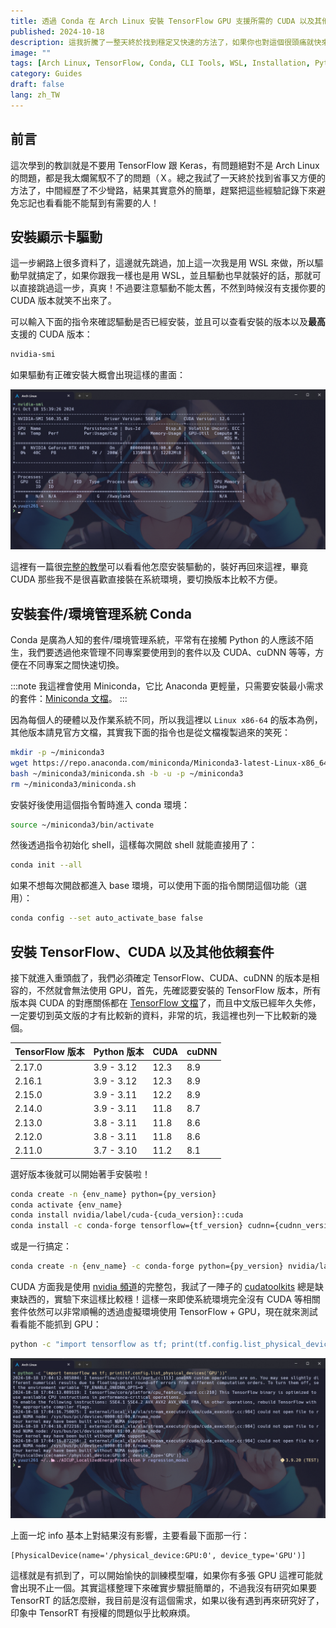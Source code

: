 ```yaml
---
title: 透過 Conda 在 Arch Linux 安裝 TensorFlow GPU 支援所需的 CUDA 以及其他依賴套件（其他 Linux 發行版也行）
published: 2024-10-18
description: 這我折騰了一整天終於找到穩定又快速的方法了，如果你也對這個很頭痛就快來看看！
image: ""
tags: [Arch Linux, TensorFlow, Conda, CLI Tools, WSL, Installation, Python]
category: Guides
draft: false
lang: zh_TW
---
```


## 前言

這次學到的教訓就是不要用 TensorFlow 跟 Keras，有問題絕對不是 Arch Linux 的問題，都是我太爛駕馭不了的問題（Ｘ。總之我試了一天終於找到省事又方便的方法了，中間經歷了不少彎路，結果其實意外的簡單，趕緊把這些經驗記錄下來避免忘記也看看能不能幫到有需要的人！

## 安裝顯示卡驅動

這一步網路上很多資料了，這邊就先跳過，加上這一次我是用 WSL 來做，所以驅動早就搞定了，如果你跟我一樣也是用 WSL，並且驅動也早就裝好的話，那就可以直接跳過這一步，真爽！不過要注意驅動不能太舊，不然到時候沒有支援你要的 CUDA 版本就笑不出來了。

可以輸入下面的指令來確認驅動是否已經安裝，並且可以查看安裝的版本以及**最高**支援的 CUDA 版本：

```bash
nvidia-smi
```

如果驅動有正確安裝大概會出現這樣的畫面：

![](1.png)

這裡有一篇很[完整的教學](https://ivonblog.com/posts/archlinux-install-nvidia-drivers/)可以看看他怎麼安裝驅動的，裝好再回來這裡，畢竟 CUDA 那些我不是很喜歡直接裝在系統環境，要切換版本比較不方便。

## 安裝套件/環境管理系統 Conda

Conda 是廣為人知的套件/環境管理系統，平常有在接觸 Python 的人應該不陌生，我們要透過他來管理不同專案要使用到的套件以及 CUDA、cuDNN 等等，方便在不同專案之間快速切換。

:::note
我這裡會使用 Miniconda，它比 Anaconda 更輕量，只需要安裝最小需求的套件：[Miniconda 文檔](https://docs.anaconda.com/miniconda/)。
:::

因為每個人的硬體以及作業系統不同，所以我這裡以 `Linux x86-64` 的版本為例，其他版本請見官方文檔，其實我下面的指令也是從文檔複製過來的笑死：

```bash
mkdir -p ~/miniconda3
wget https://repo.anaconda.com/miniconda/Miniconda3-latest-Linux-x86_64.sh -O ~/miniconda3/miniconda.sh
bash ~/miniconda3/miniconda.sh -b -u -p ~/miniconda3
rm ~/miniconda3/miniconda.sh
```

安裝好後使用這個指令暫時進入 conda 環境：

```bash
source ~/miniconda3/bin/activate
```

然後透過指令初始化 shell，這樣每次開啟 shell 就能直接用了：

```bash
conda init --all
```

如果不想每次開啟都進入 base 環境，可以使用下面的指令關閉這個功能（選用）：

```bash
conda config --set auto_activate_base false
```

## 安裝 TensorFlow、CUDA 以及其他依賴套件

接下就進入重頭戲了，我們必須確定 TensorFlow、CUDA、cuDNN 的版本是相容的，不然就會無法使用 GPU，首先，先確認要安裝的 TensorFlow 版本，所有版本與 CUDA 的對應關係都在 [TensorFlow 文檔](https://www.tensorflow.org/install/source)了，而且中文版已經年久失修，一定要切到英文版的才有比較新的資料，非常的坑，我這裡也列一下比較新的幾個。

| TensorFlow 版本 | Python 版本 | CUDA | cuDNN |
| --------------- | ----------- | ---- | ----- |
| 2.17.0          | 3.9 - 3.12  | 12.3 | 8.9   |
| 2.16.1          | 3.9 - 3.12  | 12.3 | 8.9   |
| 2.15.0          | 3.9 - 3.11  | 12.2 | 8.9   |
| 2.14.0          | 3.9 - 3.11  | 11.8 | 8.7   |
| 2.13.0          | 3.8 - 3.11  | 11.8 | 8.6   |
| 2.12.0          | 3.8 - 3.11  | 11.8 | 8.6   |
| 2.11.0          | 3.7 - 3.10  | 11.2 | 8.1   |

選好版本後就可以開始著手安裝啦！

```bash
conda create -n {env_name} python={py_version}
conda activate {env_name}
conda install nvidia/label/cuda-{cuda_version}::cuda
conda install -c conda-forge tensorflow={tf_version} cudnn={cudnn_version}
```

或是一行搞定：

```bash
conda create -n {env_name} -c conda-forge python={py_version} nvidia/label/cuda-{cuda_version}::cuda cudnn={cudnn_version} tensorflow={tf_version}
```

CUDA 方面我是使用 [nvidia 頻道](https://anaconda.org/nvidia/cuda)的完整包，我試了一陣子的 [cudatoolkits](https://anaconda.org/conda-forge/cudatoolkit) 總是缺東缺西的，實驗下來這樣比較穩！這樣一來即使系統環境完全沒有 CUDA 等相關套件依然可以非常順暢的透過虛擬環境使用 TensorFlow + GPU，現在就來測試看看能不能抓到 GPU：

```bash
python -c "import tensorflow as tf; print(tf.config.list_physical_devices('GPU'))"
```

![](2.png)

上面一坨 info 基本上對結果沒有影響，主要看最下面那一行：

```
[PhysicalDevice(name='/physical_device:GPU:0', device_type='GPU')]
```

這樣就是有抓到了，可以開始愉快的訓練模型囉，如果你有多張 GPU 這裡可能就會出現不止一個。其實這樣整理下來確實步驟挺簡單的，不過我沒有研究如果要 TensorRT 的話怎麼辦，我目前是沒有這個需求，如果以後有遇到再來研究好了，印象中 TensorRT 有授權的問題似乎比較麻煩。
